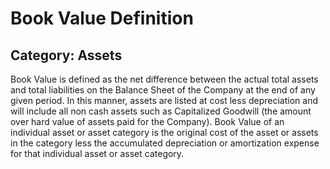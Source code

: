 # Book Value Definition
## Category: Assets
Book Value is defined as the net difference between the actual total assets and total liabilities on the Balance Sheet of the Company at the end of any given period. In this manner, assets are listed at cost less depreciation and will include all non cash assets such as Capitalized Goodwill (the amount over hard value of assets paid for the Company).
Book Value of an individual asset or asset category is the original cost of the asset or assets in the category less the accumulated depreciation or amortization expense for that individual asset or asset category.
